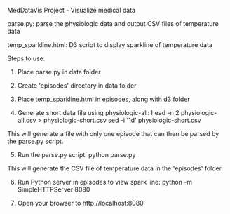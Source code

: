 MedDataVis Project - Visualize medical data

parse.py: parse the physiologic data and output CSV files of temperature data

temp_sparkline.html: D3 script to display sparkline of temperature data

Steps to use:

1. Place parse.py in data folder

2. Create 'episodes' directory in data folder

3. Place temp_sparkline.html in episodes, along with d3 folder

4. Generate short data file using physiologic-all:
  head -n 2 physiologic-all.csv > physiologic-short.csv
  sed -i '1d' physiologic-short.csv

  This will generate a file with only one episode that can then be parsed
  by the parse.py script.

5. Run the parse.py script:
  python parse.py

  This will generate the CSV file of temperature data in the 'episodes' folder.

6. Run Python server in episodes to view spark line:
  python -m SimpleHTTPServer 8080

7. Open your browser to http://localhost:8080
